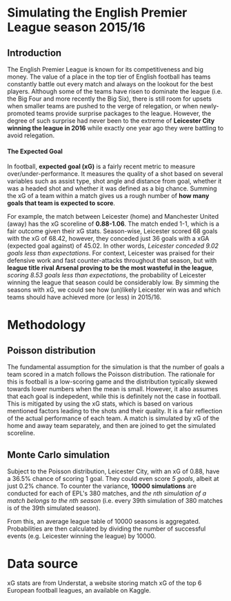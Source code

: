 # Simulating the English Premier League season 2015/16
## Introduction
The English Premier League is known for its competitiveness and big money. The value of a place in the top tier of English football has teams constantly battle out every match and always on the lookout for the best players. Although some of the teams have risen to dominate the league (i.e. the Big Four and more recently the Big Six), there is still room for upsets when smaller teams are pushed to the verge of relegation, or when newly-promoted teams provide surprise packages to the league. However, the degree of such surprise had never been to the extreme of **Leicester City winning the league in 2016** while exactly one year ago they were battling to avoid relegation.
#### The Expected Goal
In football, **expected goal (xG)** is a fairly recent metric to measure over/under-performance. It measures the quality of a shot based on several variables such as assist type, shot angle and distance from goal, whether it was a headed shot and whether it was defined as a big chance. Summing the xG of a team within a match gives us a rough number of **how many goals that team is expected to score**.

For example, the match between Leicester (home) and Manchester United (away) has the xG scoreline of **0.88-1.06**. The match ended 1-1, which is a fair outcome given their xG stats. Season-wise, Leicester scored 68 goals with the xG of 68.42, however, they conceded just 36 goals with a xGA (expected goal against) of 45.02. In other words, *Leicester conceded 9.02 goals less than expectations*. For context, Leicester was praised for their defensive work and fast counter-attacks throughout that season, but with **league title rival Arsenal proving to be the most wasteful in the league**, *scoring 8.53 goals less than expectations*, the probability of Leicester winning the league that season could be considerably low. By simming the seasons with xG, we could see how (un)likely Leicester win was and which teams should have achieved more (or less) in 2015/16.
# Methodology
## Poisson distribution
The fundamental assumption for the simulation is that the number of goals a team scored in a match follows the Poisson distribution. The rationale for this is football is a low-scoring game and the distribution typically skewed towards lower numbers when the mean is small. However, it also assumes that each goal is indepedent, while this is definitely not the case in football.
This is mitigated by using the xG stats, which is based on various mentioned factors leading to the shots and their quality. It is a fair reflection of the actual performance of each team. A match is simulated by xG of the home and away team separately, and then are joined to get the simulated scoreline.
## Monte Carlo simulation
Subject to the Poisson distribution, Leicester City, with an xG of 0.88, have a 36.5% chance of scoring 1 goal. They could even score *5 goals*, albeit at just 0.2% chance. To counter the variance, **10000 simulations** are conducted for each of EPL's 380 matches, and *the nth simulation of a match belongs to the nth season* (i.e. every 39th simulation of 380 matches is of the 39th simulated season).

From this, an average league table of 10000 seasons is aggregated. Probabilities are then calculated by dividing the number of successful events (e.g. Leicester winning the league) by 10000.
# Data source
xG stats are from Understat, a website storing match xG of the top 6 European football leagues, an available on Kaggle.
